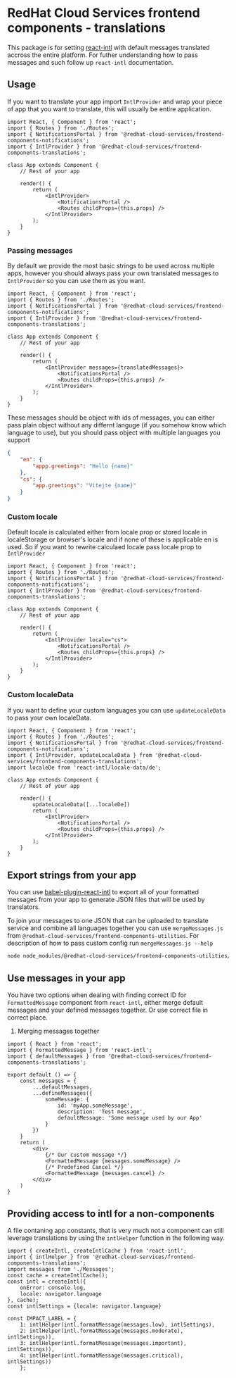 # RedHat Cloud Services frontend components - translations

This package is for setting [react-intl](https://www.npmjs.com/package/react-intl) with default messages translated accross the entire platform. For futher understanding how to pass messages and such follow up `react-intl` documentation.


## Usage

If you want to translate your app import `IntlProvider` and wrap your piece of app that you want to translate, this will usually be entire application.

```JSX
import React, { Component } from 'react';
import { Routes } from './Routes';
import { NotificationsPortal } from '@redhat-cloud-services/frontend-components-notifications';
import { IntlProvider } from '@redhat-cloud-services/frontend-components-translations';

class App extends Component {
    // Rest of your app

    render() {
        return (
            <IntlProvider>
                <NotificationsPortal />
                <Routes childProps={this.props} />
            </IntlProvider>
        );
    }
}
```

### Passing messages
By default we provide the most basic strings to be used across multiple apps, however you should always pass your own translated messages to `IntlProvider` so you can use them as you want.

```JSX
import React, { Component } from 'react';
import { Routes } from './Routes';
import { NotificationsPortal } from '@redhat-cloud-services/frontend-components-notifications';
import { IntlProvider } from '@redhat-cloud-services/frontend-components-translations';

class App extends Component {
    // Rest of your app

    render() {
        return (
            <IntlProvider messages={translatedMessages}>
                <NotificationsPortal />
                <Routes childProps={this.props} />
            </IntlProvider>
        );
    }
}
```

These messages should be object with ids of messages, you can either pass plain object without any differnt languge (if you somehow know which language to use), but you should pass object with multiple languages you support

```JSON
{
    "en": {
        "appp.greetings": "Hello {name}"
    },
    "cs": {
        "app.greetings": "Vítejte {name}"
    }
}
```

### Custom locale

Default locale is calculated either from locale prop or stored locale in localeStorage or browser's locale and if none of these is applicable en is used. So if you want to rewrite calculaed locale pass locale prop to `IntlProvider`

```JSX
import React, { Component } from 'react';
import { Routes } from './Routes';
import { NotificationsPortal } from '@redhat-cloud-services/frontend-components-notifications';
import { IntlProvider } from '@redhat-cloud-services/frontend-components-translations';

class App extends Component {
    // Rest of your app

    render() {
        return (
            <IntlProvider locale="cs">
                <NotificationsPortal />
                <Routes childProps={this.props} />
            </IntlProvider>
        );
    }
}
```

### Custom localeData

If you want to define your custom languages you can use `updateLocaleData` to pass your own localeData.

```JSX
import React, { Component } from 'react';
import { Routes } from './Routes';
import { NotificationsPortal } from '@redhat-cloud-services/frontend-components-notifications';
import { IntlProvider, updateLocaleData } from '@redhat-cloud-services/frontend-components-translations';
import localeDe from 'react-intl/locale-data/de';

class App extends Component {
    // Rest of your app

    render() {
        updateLocaleData([...localeDe])
        return (
            <IntlProvider>
                <NotificationsPortal />
                <Routes childProps={this.props} />
            </IntlProvider>
        );
    }
}
```

## Export strings from your app
You can use [babel-plugin-react-intl](https://www.npmjs.com/package/babel-plugin-react-intl) to export all of your formatted messages from your app to generate JSON files that will be used by translators.

To join your messages to one JSON that can be uploaded to translate service and combine all languages together you can use `mergeMessages.js` from `@redhat-cloud-services/frontend-components-utilities`. For description of how to pass custom config run `mergeMessages.js --help`

```bash
node node_modules/@redhat-cloud-services/frontend-components-utilities/mergeMessages/mergeMessages.js
```

## Use messages in your app
You have two options when dealing with finding correct ID for `FormattedMessage` component from `react-intl`, either merge default messages and your defined messages together. Or use correct file in correct place.

1) Merging messages together
```JS
import { React } from 'react';
import { FormattedMessage } from 'react-intl';
import { defaultMessages } from '@redhat-cloud-services/frontend-components-translations';

export default () => {
    const messages = {
        ...defaultMessages,
        ...defineMessages({
            someMessage: {
                id: 'myApp.someMessage',
                description: 'Test message',
                defaultMessage: 'Some message used by our App'
            }
        })
    }
    return (
        <div>
            {/* Our custom message */}
            <FormattedMessage {messages.someMessage} />
            {/* Predefined Cancel */}
            <FormattedMessage {messages.cancel} />
        </div>
    )
}

```

## Providing access to intl for a non-components

A file contaning app constants, that is very much not a component can still leverage
translations by using the `intlHelper` function in the following way.

```JS
import { createIntl, createIntlCache } from 'react-intl';
import { intlHelper } from '@redhat-cloud-services/frontend-components-translations';
import messages from './Messages';
const cache = createIntlCache();
const intl = createIntl({
    onError: console.log,
    locale: navigator.language
}, cache);
const intlSettings = {locale: navigator.language}

const IMPACT_LABEL = {
    1: intlHelper(intl.formatMessage(messages.low), intlSettings),
    2: intlHelper(intl.formatMessage(messages.moderate),  intlSettings)),
    3: intlHelper(intl.formatMessage(messages.important),  intlSettings)),
    4: intlHelper(intl.formatMessage(messages.critical),  intlSettings))
    };
```
